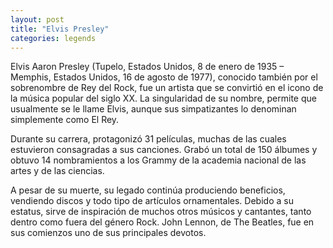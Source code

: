 ```yaml
---
layout: post
title: "Elvis Presley"
categories: legends
---
```



Elvis Aaron Presley (Tupelo, Estados Unidos, 8 de enero de 1935 – Memphis, Estados Unidos, 16 de agosto de 1977), conocido también por el sobrenombre de Rey del Rock, fue un artista que se convirtió en el icono de la música popular del siglo XX. La singularidad de su nombre, permite que usualmente se le llame Elvis, aunque sus simpatizantes lo denominan simplemente como El Rey.

Durante su carrera, protagonizó 31 películas, muchas de las cuales estuvieron consagradas a sus canciones. Grabó un total de 150 álbumes y obtuvo 14 nombramientos a los Grammy de la academia nacional de las artes y de las ciencias.

A pesar de su muerte, su legado continúa produciendo beneficios, vendiendo discos y todo tipo de artículos ornamentales. Debido a su estatus, sirve de inspiración de muchos otros músicos y cantantes, tanto dentro como fuera del género Rock. John Lennon, de The Beatles, fue en sus comienzos uno de sus principales devotos.
